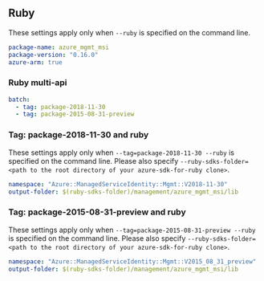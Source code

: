 ## Ruby

These settings apply only when `--ruby` is specified on the command line.

``` yaml
package-name: azure_mgmt_msi
package-version: "0.16.0"
azure-arm: true
```

### Ruby multi-api

``` yaml $(ruby) && $(multiapi)
batch:
  - tag: package-2018-11-30
  - tag: package-2015-08-31-preview
```

### Tag: package-2018-11-30 and ruby

These settings apply only when `--tag=package-2018-11-30 --ruby` is specified on the command line.
Please also specify `--ruby-sdks-folder=<path to the root directory of your azure-sdk-for-ruby clone>`.

``` yaml $(tag) == 'package-2018-11-30' && $(ruby)
namespace: "Azure::ManagedServiceIdentity::Mgmt::V2018-11-30"
output-folder: $(ruby-sdks-folder)/management/azure_mgmt_msi/lib
```

### Tag: package-2015-08-31-preview and ruby

These settings apply only when `--tag=package-2015-08-31-preview --ruby` is specified on the command line.
Please also specify `--ruby-sdks-folder=<path to the root directory of your azure-sdk-for-ruby clone>`.

``` yaml $(tag) == 'package-2015-08-31-preview' && $(ruby)
namespace: "Azure::ManagedServiceIdentity::Mgmt::V2015_08_31_preview"
output-folder: $(ruby-sdks-folder)/management/azure_mgmt_msi/lib
```
